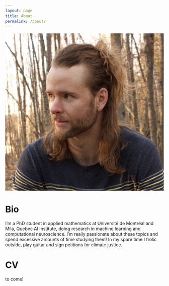 ```yaml
---
layout: page
title: About
permalink: /about/
---
```


![alt text](profile.jpeg?raw=true "Title")

# Bio

I’m a PhD student in applied mathematics at Université de Montréal and Mila, Quebec AI Institute, doing research in machine learning and computational neuroscience. I’m really passionate about these topics and spend excessive amounts of time studying them! In my spare time I frolic outside, play guitar and sign petitions for climate justice.


# CV

to come!
